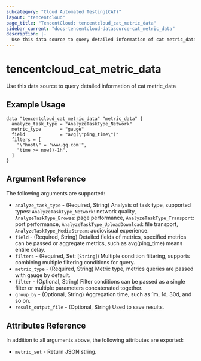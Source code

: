 ```yaml
---
subcategory: "Cloud Automated Testing(CAT)"
layout: "tencentcloud"
page_title: "TencentCloud: tencentcloud_cat_metric_data"
sidebar_current: "docs-tencentcloud-datasource-cat_metric_data"
description: |-
  Use this data source to query detailed information of cat metric_data
---
```


# tencentcloud_cat_metric_data

Use this data source to query detailed information of cat metric_data

## Example Usage

```hcl
data "tencentcloud_cat_metric_data" "metric_data" {
  analyze_task_type = "AnalyzeTaskType_Network"
  metric_type       = "gauge"
  field             = "avg(\"ping_time\")"
  filters = [
    "\"host\" = 'www.qq.com'",
    "time >= now()-1h",
  ]
}
```

## Argument Reference

The following arguments are supported:

* `analyze_task_type` - (Required, String) Analysis of task type, supported types: `AnalyzeTaskType_Network`: network quality, `AnalyzeTaskType_Browse`: page performance, `AnalyzeTaskType_Transport`: port performance, `AnalyzeTaskType_UploadDownload`: file transport, `AnalyzeTaskType_MediaStream`: audiovisual experience.
* `field` - (Required, String) Detailed fields of metrics, specified metrics can be passed or aggregate metrics, such as avg(ping_time) means entire delay.
* `filters` - (Required, Set: [`String`]) Multiple condition filtering, supports combining multiple filtering conditions for query.
* `metric_type` - (Required, String) Metric type, metrics queries are passed with gauge by default.
* `filter` - (Optional, String) Filter conditions can be passed as a single filter or multiple parameters concatenated together.
* `group_by` - (Optional, String) Aggregation time, such as 1m, 1d, 30d, and so on.
* `result_output_file` - (Optional, String) Used to save results.

## Attributes Reference

In addition to all arguments above, the following attributes are exported:

* `metric_set` - Return JSON string.


